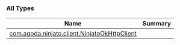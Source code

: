 

### All Types

| Name | Summary |
|---|---|
| [com.agoda.ninjato.client.NinjatoOkHttpClient](../com.agoda.ninjato.client/-ninjato-ok-http-client/index.md) |  |
